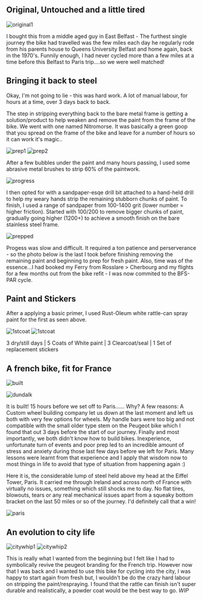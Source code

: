 ## Original, Untouched and a little tired

![original1](assets/images/portfolio/original_vintage.jpg)

I bought this from a middle aged guy in East Belfast - The furthest single journey the bike had travelled was the few miles each day he regularly rode from his parents house to Queens University Belfast and home again, back in the 1970's. Funnily enough, I had never cycled more than a few miles at a time before this Belfast to Paris trip....so we were well matched!

## Bringing it back to steel

Okay, I'm not going to lie - this was hard work. A lot of manual labour, for hours at a time, over 3 days back to back.

The step in stripping everything back to the bare metal frame is getting a solution/product to help weaken and remove the paint from the frame of the bike. We went with one named Nitromorse. It was basically a green goop that you spread on the frame of the bike and leave for a number of hours so it can work it's magic..

![prep1](assets/images/portfolio/frame_preppn.jpg)
![prep2](assets/images/portfolio/preppn.jpg)

After a few bubbles under the paint and many hours passing, I used some abrasive metal brushes to strip 60% of the paintwork.

![progress](assets/images/portfolio/almost_there.jpg)

I then opted for with a sandpaper-esqe drill bit attached to a hand-held drill to help my weary hands strip the remaining stubborn chunks of paint. To finish, I used a range of sandpaper from 100-1400 grit (lower number = higher friction). Started with 100/200 to remove bigger chunks of paint, gradually going higher (1200+) to achieve a smooth finish on the bare stainless steel frame.

![prepped](assets/images/portfolio/frame_prepped.jpg)

Progess was slow and difficult. It required a ton patience and perserverance - so the photo below is the last I took before finishing removing the remaining paint and beginning to prep for fresh paint. Also, time was of the essence...I had booked my Ferry from Rosslare > Cherbourg and my flights for a few months out from the bike refit - I was now commited to the BFS-PAR cycle.

## Paint and Stickers

After a applying a basic primer, I used Rust-Oleum white rattle-can spray paint for the first as seen above.

![1stcoat](assets/images/portfolio/1st_coat.jpg)
![1stcoat](assets/images/portfolio/frame_complete.jpg)

3 dry/still days | 5 Coats of White paint | 3 Clearcoat/seal | 1 Set of replacement stickers

## A french bike, fit for France

![built](assets/images/portfolio/belfast.jpg)

![dundalk](assets/images/portfolio/dundalk.jpg)

It is built! 15 hours before we set off to Paris...... Why? A few reasons: A Custom wheel building company let us down at the last moment and left us both with very few options for wheels. My handle bars were too big and not compatible with the small older type stem on the Peugeot bike which I found that out 3 days before the start of our journey. Finally and most importantly, we both didn't know how to build bikes. Inexperience, unfortunate turn of events and poor prep led to an incredible amount of stress and anxiety during those last few days before we left for Paris. Many lessons were learnt from that experience and I apply that wisdom now to most things in life to avoid that type of situation from happening again :)

Here it is, the considerable lump of steel held above my head at the Eiffel Tower, Paris. It carried me through Ireland and across north of France with virtually no issues, something which still shocks me to day. No flat tires, blowouts, tears or any real mechanical issues apart from a squeaky bottom bracket on the last 50 miles or so of the journey. I'd definitely call that a win!

![paris](assets/images/portfolio/bike_full.jpg)

## An evolution to city life

![citywhip1](assets/images/portfolio/bikeproj_full.jpeg)
![citywhip2](assets/images/portfolio/new_whip.jpg) 

This is really what I wanted from the beginning but I felt like I had to symbolically revive the peugeot branding for the French trip. However now that I was back and I wanted to use this bike for cycling into the city, I was happy to start again from fresh but, I wouldn't be do the crazy hard labour on stripping the paint/respraying. I found that the rattle can finish isn't super durable and realistically, a powder coat would be the best way to go. *WIP*
